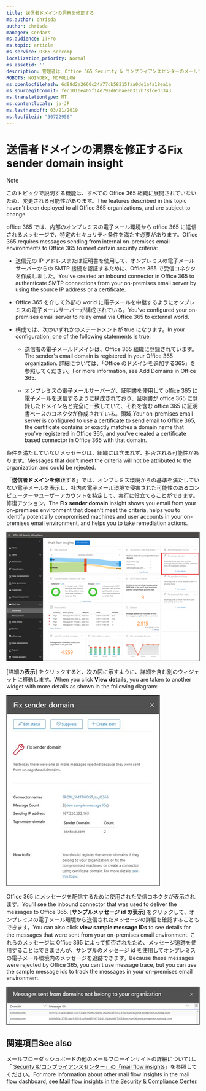 ```yaml
---
title: 送信者ドメインの洞察を修正する
ms.author: chrisda
author: chrisda
manager: serdars
ms.audience: ITPro
ms.topic: article
ms.service: O365-seccomp
localization_priority: Normal
ms.assetid: ''
description: 管理者は、Office 365 Security & コンプライアンスセンターのメールフローダッシュボードにある送信者ドメインの洞察を修正する方法について説明します。
ROBOTS: NOINDEX, NOFOLLOW
ms.openlocfilehash: 6d98d2a2660c24a77db58215faa0de1a4a18ea1a
ms.sourcegitcommit: fec1010e405f14e792d650aee0312b78fced3343
ms.translationtype: MT
ms.contentlocale: ja-JP
ms.lasthandoff: 03/21/2019
ms.locfileid: "30722956"
---
```

# <a name="fix-sender-domain-insight"></a><span data-ttu-id="56520-103">送信者ドメインの洞察を修正する</span><span class="sxs-lookup"><span data-stu-id="56520-103">Fix sender domain insight</span></span>

> [!NOTE]
> <span data-ttu-id="56520-104">このトピックで説明する機能は、すべての Office 365 組織に展開されていないため、変更される可能性があります。</span><span class="sxs-lookup"><span data-stu-id="56520-104">The features described in this topic haven't been deployed to all Office 365 organizations, and are subject to change.</span></span>

<span data-ttu-id="56520-105">office 365 では、内部のオンプレミスの電子メール環境から office 365 に送信されるメッセージで、特定のセキュリティ条件を満たす必要があります。</span><span class="sxs-lookup"><span data-stu-id="56520-105">Office 365 requires messages sending from internal on-premises email environments to Office 365 to meet certain security criteria:</span></span>

- <span data-ttu-id="56520-106">送信元の IP アドレスまたは証明書を使用して、オンプレミスの電子メールサーバーからの SMTP 接続を認証するために、Office 365 で受信コネクタを作成しました。</span><span class="sxs-lookup"><span data-stu-id="56520-106">You've created an inbound connector in Office 365 to authenticate SMTP connections from your on-premises email server by using the source IP address or a certificate.</span></span>

- <span data-ttu-id="56520-107">Office 365 を介して外部の world に電子メールを中継するようにオンプレミスの電子メールサーバーが構成されている。</span><span class="sxs-lookup"><span data-stu-id="56520-107">You've configured your on-premises email server to relay email via Office 365 to external world.</span></span>

- <span data-ttu-id="56520-108">構成では、次のいずれかのステートメントが true になります。</span><span class="sxs-lookup"><span data-stu-id="56520-108">In your configuration, one of the following statements is true:</span></span>

  - <span data-ttu-id="56520-109">送信者の電子メールドメインは、Office 365 組織に登録されています。</span><span class="sxs-lookup"><span data-stu-id="56520-109">The sender's email domain is registered in your Office 365 organization.</span></span> <span data-ttu-id="56520-110">詳細については、「Office のドメインを追加する365」を参照してください。</span><span class="sxs-lookup"><span data-stu-id="56520-110">For more information, see Add Domains in Office 365.</span></span>

  - <span data-ttu-id="56520-111">オンプレミスの電子メールサーバーが、証明書を使用して office 365 に電子メールを送信するように構成されており、証明書が office 365 に登録したドメイン名と完全に一致していて、それを含む office 365 に証明書ベースのコネクタが作成されている。領域.</span><span class="sxs-lookup"><span data-stu-id="56520-111">Your on-premises email server is configured to use a certificate to send email to Office 365, the certificate contains or exactly matches a domain name that you've registered in Office 365, and you've created a certificate based connector in Office 365 with that domain.</span></span> 

<span data-ttu-id="56520-112">条件を満たしていないメッセージは、組織には含まれず、拒否される可能性があります。</span><span class="sxs-lookup"><span data-stu-id="56520-112">Messages that don't meet the criteria will not be attributed to the organization and could be rejected.</span></span>

<span data-ttu-id="56520-113">「**送信者ドメインを修正**する」では、オンプレミス環境からの基準を満たしていない電子メールを表示し、社内の電子メール環境で侵害された可能性のあるコンピューターやユーザーアカウントを特定して、実行に役立てることができます。修復アクション。</span><span class="sxs-lookup"><span data-stu-id="56520-113">The **Fix sender domain** insight shows you email from your on-premises environment that doesn't meet the criteria, helps you to identify potentially compromised machines and user accounts in your on-premises email environment, and helps you to take remediation actions.</span></span>

![Office 365 Security & コンプライアンスセンターのメールフローダッシュボードでの送信者ドメインの理解](media/sender-domain-insight-selected.png)

<span data-ttu-id="56520-115">[詳細の**表示**] をクリックすると、次の図に示すように、詳細を含む別のウィジェットに移動します。</span><span class="sxs-lookup"><span data-stu-id="56520-115">When you click **View details**, you are taken to another widget with more details as shown in the following diagram:</span></span>

![「送信者ドメインを修正する」の詳細ウィジェット](media/sender-domain-view-details.png)

<span data-ttu-id="56520-117">Office 365 にメッセージを配信するために使用された受信コネクタが表示されます。</span><span class="sxs-lookup"><span data-stu-id="56520-117">You'll see the inbound connector that was used to deliver the messages to Office 365.</span></span> <span data-ttu-id="56520-118">[**サンプルメッセージ id の表示**] をクリックして、オンプレミスの電子メール環境から送信されたメッセージの詳細を確認することもできます。</span><span class="sxs-lookup"><span data-stu-id="56520-118">You can also click **view sample message IDs** to see details for the messages that were sent from your on-premises email environment.</span></span> <span data-ttu-id="56520-119">これらのメッセージは Office 365 によって拒否されたため、メッセージ追跡を使用することはできませんが、サンプルのメッセージ id を使用してオンプレミスの電子メール環境内のメッセージを追跡できます。</span><span class="sxs-lookup"><span data-stu-id="56520-119">Because these messages were rejected by Office 365, you can't use message trace, but you can use the sample message ids to track the messages in your on-premises email environment.</span></span>

![「Fix sender domain insights」のサンプルメッセージ id を表示する](media/sender-domain-view-sample-message-ids.png)

## <a name="see-also"></a><span data-ttu-id="56520-121">関連項目</span><span class="sxs-lookup"><span data-stu-id="56520-121">See also</span></span>

<span data-ttu-id="56520-122">メールフローダッシュボードの他のメールフローインサイトの詳細については、「 [Security &/コンプライアンスセンター」の「mail flow insights](mail-flow-insights-v2.md)」を参照してください。</span><span class="sxs-lookup"><span data-stu-id="56520-122">For more information about other mail flow insights in the mail flow dashboard, see [Mail flow insights in the Security & Compliance Center](mail-flow-insights-v2.md).</span></span>
